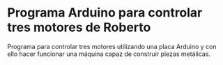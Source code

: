 # Programa Arduino para controlar tres motores de Roberto

Programa para controlar tres motores utilizando una placa Arduino y con ello hacer funcionar una máquina capaz de construir piezas metálicas.
